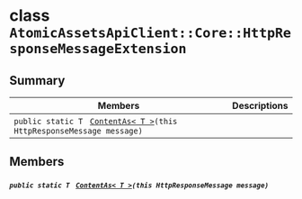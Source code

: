 # class `AtomicAssetsApiClient::Core::HttpResponseMessageExtension` 

## Summary

 Members                                | Descriptions                                
----------------------------------------|---------------------------------------------
`public static T ` [`ContentAs< T >`](#class_atomic_assets_api_client_1_1_core_1_1_http_response_message_extension_1a57e7725a539507500b95dec7bed70785)`(this HttpResponseMessage message)` | 

## Members

##### `public static T ` [`ContentAs< T >`](#class_atomic_assets_api_client_1_1_core_1_1_http_response_message_extension_1a57e7725a539507500b95dec7bed70785)`(this HttpResponseMessage message)` 

